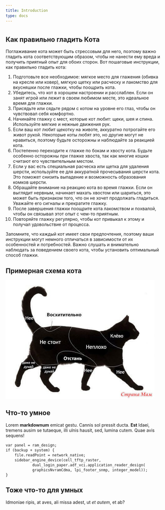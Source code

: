 ```yaml
---
title: Introduction
type: docs
---
```


#  

## Как правильно гладить Кота

Поглаживание кота может быть стрессовым для него, поэтому важно гладить кота соответствующим образом, чтобы не нанести ему вреда и получить приятный опыт для обоих сторон. Вот пошаговые инструкции, как правильно гладить кота:

1. Подготовьте все необходимое: мягкое место для глажения (обивка на кресле или ковер), мягкую щетку или расческу и лакомство для вкусняшки после глажки, чтобы поощрить кота.
2. Убедитесь, что кот в хорошем настроении и расслаблен. Если он занят игрой или лежит в своем любимом месте, это идеальное время для глажки.
3. Присядьте или сядьте рядом с котом на уровне его глаз, чтобы он чувствовал себя комфортно.
4. Начинайте глажку с мест, которые кот любит: щеки, шея и спина. Используйте мягкие и нежные движения рук.
5. Если ваш кот любит щекотку на животе, аккуратно потрогайте его живот рукой. Некоторые коты любят это, но другие могут не нравиться, поэтому будьте осторожны и наблюдайте за реакцией кота.
6. Постепенно переходите к глажке по бокам и хвосту кота. Будьте особенно осторожны при глажке хвоста, так как многие кошки считают его чувствительным местом.
7. Если у вас есть специальная расческа или щетка для удаления шерсти, используйте ее для аккуратной прочесывания шерсти кота. Это поможет снизить выпадение и возможность образования комков шерсти.
8. Обращайте внимание на реакцию кота во время глажки. Если он выглядит нервным, начинает махать хвостом или шариться, это может быть признаком того, что он не хочет продолжать гладиться. Уважайте его сигналы и прекратите глажку.
9. После завершения глажки поощрите кота лакомством и похвалой, чтобы он связывал этот опыт с чем-то приятным.
10. Повторяйте глажку регулярно, чтобы кот привыкал к этому и получал удовольствие от процесса.

Запомните, что каждый кот имеет свои предпочтения, поэтому ваши инструкции могут немного отличаться в зависимости от их особенностей и потребностей. Важно слушать и внимательно наблюдать за поведением своего кота, чтобы установить оптимальный способ глажки.

## Примерная схема кота
![cat](cat.jpg 'cat')


## Что-то умное

Lorem **markdownum** emicat gestu. Cannis sol pressit ducta. **Est** Idaei,
tremens ausim se tutaeque, illi ulnis hausit, sed, lumina cutem. Quae avis
sequens!

    var panel = ram_design;
    if (backup + system) {
        file.readPoint = network_native;
        sidebar_engine_device(cell_tftp_raster,
                dual_login_paper.adf_vci.application_reader_design(
                graphicsNvramCdma, lpi_footer_snmp, integer_model));
    }

## Тоже что-то для умных

Idmoniae ripis, at aves, ali missa adest, ut _et autem_, et ab?
